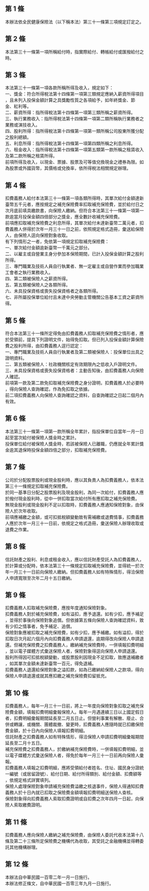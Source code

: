 第 1 條
-------
本辦法依全民健康保險法（以下稱本法）第三十一條第三項規定訂定之。

第 2 條
-------
本法第三十一條第一項所稱給付時，指實際給付、轉帳給付或匯撥給付之  
時。

第 3 條
-------
本法第三十一條第一項各款所稱所得及收入，規定如下：  
一、獎金：符合所得稅法第十四條第一項第三類規定應納入薪資所得項目  
    ，且未列入投保金額計算之具獎勵性質之各項給予，如年終獎金、節  
    金、紅利等。  
二、薪資所得：指所得稅法第十四條第一項第三類所稱之薪資所得。  
三、執行業務收入：指所得稅法第十四條第一項第二類所稱執行業務者之  
    業務或演技收入。  
四、股利所得：指所得稅法第十四條第一項第一類所稱公司股東所獲分配  
    之股利總額。  
五、利息所得：指所得稅法第十四條第一項第四類所稱之利息所得。  
六、租金收入：指所得稅法第十四條第一項第五類第一款所稱之租賃收入  
    及第二款所稱之租賃所得。  
前項所得及收入，以現金、票據、股票及可等值兌換現金之禮券為限。如  
為股票或外國貨幣，其價格或兌換率，依所得稅法相關規定辦理。

第 4 條
-------
扣費義務人給付本法第三十一條第一項各類所得時，其單次給付金額達新  
臺幣五千元者，應按規定之補充保險費率扣取補充保險費，並於給付日之  
次月底前填具繳款書，向保險人繳納。但符合本法第三十一條第一項第一  
款逾當月投保金額四倍部分之獎金，應全數計收補充保險費。  
前項應扣取補充保險費之利息所得，其單次給付未達新臺幣二萬元者，扣  
費義務人併得於次年一月三十一日之前，依照規定格式造冊，彙送給保險  
人，由保險人逕向保險對象收取。  
有下列情形之一者，免依第一項規定扣取補充保險費：  
一、單次給付金額逾新臺幣一千萬元之部分。  
二、以雇主或自營業主身分參加本保險期間，已計入投保金額計算之股利  
    所得。  
三、專門職業及技術人員自行執業者、無一定雇主或自營作業而參加職業  
    工會者之執行業務收入。  
四、第二類被保險人之薪資所得。  
五、第五類被保險人之各類所得。  
六、未具投保資格或喪失投保資格者之各類所得。  
七、非所屬投保單位給付且未達中央勞動主管機關公告基本工資之薪資所  
    得。

第 5 條
-------
符合本法第三十一條所定得免由扣費義務人扣取補充保險費之情形者，應  
於受領前，提具下列證明文件，始得免扣取。但已列入投保金額計算保險  
費之股利所得，由扣費義務人逕行認定：  
一、專門職業及技術人員自行執業者及第二類被保險人：投保單位出具之  
    證明資料。  
二、第五類被保險人：社政機關核定有效期限內之低收入戶證明文件。  
三、未具投保資格或喪失投保資格者：主動告知後，由扣費義務人向保險  
    人確認。  
前項第一款及第二款免扣取補充保險費之身分證明，扣費義務人於必要時  
，得向保險人查詢確認，作為免扣取之依據。  
前二項扣費義務人向保險人查詢確認之資料，自查詢確認之日起二個月內  
有效。

第 6 條
-------
本法第三十一條第一項第一款所稱全年累計，指投保單位自當年一月一日  
起至當次給付被保險人獎金時之累計。  
投保單位給付被保險人獎金時，若該被保險人已離職，仍應就全年累計獎  
金逾其退保時投保金額四倍之部分，扣取補充保險費。

第 7 條
-------
公司於分配股票股利或現金股利時，應以其負責人為扣費義務人，依本法  
第三十一條規定扣取補充保險費。  
於同一基準日分配之股票股利及現金股利，為同一次給付，扣費義務人應  
於撥付現金股利時，從中一併扣取當次給付所有應扣取之補充保險費。  
無現金股利或現金股利不足以扣取時，扣費義務人應通知保險對象，由保  
險人於次年收取。  
前項應補繳之金額，或可扣抵稅額變動致有需補繳或退費情事，扣費義務  
人應於次年一月三十一日前，依規定之格式造冊，彙送保險人辦理收取或  
退費之作業。

第 8 條
-------
信託財產之股利、利息或租金收入，應以信託財產受託人為扣費義務人，  
於計算或分配時，依本法第三十一條規定扣取補充保險費，並得統一於次  
年一月三十一日前向保險人繳納。但扣費義務人如有特殊情形，得洽保險  
人申請寬限至次年二月十五日繳納。

第 9 條
-------
扣費義務人扣取補充保險費，應按年度通知保險對象。  
扣費義務人對於補充保險費，如有溢扣，應予退還。如有少扣，應予補足  
，並得於事後向保險對象追償。但依據第五條向保險人查詢確認資料，致  
有少扣之情事者，免予補足、追償。  
保險對象應被扣取之補充保險費，如有少扣，應予補繳。如有溢扣，得於  
扣取日次月起六個月內向扣費義務人申請退還，逾期得改向保險人申請退  
還。但補充保險費之扣費義務人，繳納補充保險費時，一併填報扣費明細  
，並以電子媒體方式彙送保險人者，保險對象得逕向保險人申請退還。  
股利所得因可扣抵稅額變動，或股票股利因現金不足扣取，致應退補繳者  
，如其單次金額未達新臺幣一百元，得免退補。  
扣費義務人退還給保險對象之溢扣款，如為已繳納給保險人之款項，得向  
保險人申請退還或就其應扣繳之補充保險費扣留抵充。

第 10 條
--------
扣費義務人，每年一月三十一日前，將上一年度向保險對象扣取之補充保  
險費金額，填報扣費明細彙報保險人。每年一月遇連續三日以上國定假日  
者，扣費明細彙報期間延長至二月五日止。但營利事業有解散、廢止、合  
併或轉讓，或機關、團體裁撤、變更時，扣費義務人應隨時就已扣繳保險  
費金額，於十日內向保險人填報扣費明細。  
信託財產之扣費義務人如有特殊情形，得洽保險人申請扣費明細彙報期間  
延長至二月十五日。  
補充保險費之扣費義務人，於繳納補充保險費時，一併填報扣費明細，並  
以電子媒體方式彙送保險人者，得免於每年一月三十一日前再向保險人彙  
報。  
扣費義務人填報之扣費明細，應將受領給付者姓名、住址、國民身分證統  
一編號（或居留證號）、給付日期、給付所得類別、給付金額、扣費額等  
，依規定格式詳實填列。  
保險人處理保險對象申請補充保險費溢繳之核退事件，保險人得通知扣費  
義務人於十日內就已扣取之保險費金額填報扣費明細送保險人查核。  
保險對象得向扣費義務人索取扣費證明或自扣費之次年四月一日起，向保  
險人索取繳費證明。

第 11 條
--------
扣費義務人應向保險人繳納之補充保險費，由保險人委託代收本法第十八  
條及第二十三條所定保險費之機構代為收取，其受託之金融機構並得轉委  
託其他機構辦理。

第 12 條
--------
本辦法自中華民國一百零二年一月一日施行。  
本辦法修正條文，自中華民國一百零三年九月一日施行。

